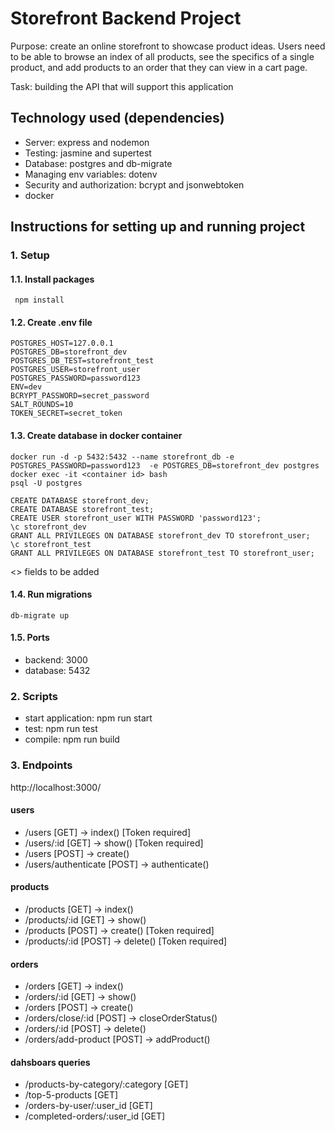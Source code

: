 # Storefront Backend Project

Purpose: create an online storefront to showcase product ideas. Users need to be able to browse an index of all products, see the specifics of a single product, and add products to an order that they can view in a cart page.

Task: building the API that will support this application

## Technology used (dependencies)

- Server: express and nodemon
- Testing: jasmine and supertest
- Database: postgres and db-migrate
- Managing env variables: dotenv
- Security and authorization: bcrypt and jsonwebtoken
- docker

## Instructions for setting up and running project

### 1. Setup
#### 1.1. Install packages 
```
 npm install
```
#### 1.2. Create .env file
```
POSTGRES_HOST=127.0.0.1
POSTGRES_DB=storefront_dev
POSTGRES_DB_TEST=storefront_test
POSTGRES_USER=storefront_user
POSTGRES_PASSWORD=password123
ENV=dev
BCRYPT_PASSWORD=secret_password
SALT_ROUNDS=10
TOKEN_SECRET=secret_token
```
#### 1.3. Create database in docker container
```
docker run -d -p 5432:5432 --name storefront_db -e POSTGRES_PASSWORD=password123  -e POSTGRES_DB=storefront_dev postgres
docker exec -it <container id> bash
psql -U postgres

CREATE DATABASE storefront_dev;
CREATE DATABASE storefront_test;
CREATE USER storefront_user WITH PASSWORD 'password123';
\c storefront_dev
GRANT ALL PRIVILEGES ON DATABASE storefront_dev TO storefront_user;
\c storefront_test
GRANT ALL PRIVILEGES ON DATABASE storefront_test TO storefront_user;
```
<> fields to be added  

#### 1.4. Run migrations
```
db-migrate up
```
#### 1.5. Ports
- backend: 3000
- database: 5432
### 2. Scripts
- start application: npm run start
- test: npm run test
- compile: npm run build

### 3. Endpoints
http://localhost:3000/
#### users
- /users [GET] -> index() [Token required]
- /users/:id [GET] -> show() [Token required]
- /users [POST] -> create()
- /users/authenticate [POST] -> authenticate()
#### products
- /products [GET] -> index()
- /products/:id [GET] -> show()
- /products [POST] -> create() [Token required]
- /products/:id [POST] -> delete() [Token required]
#### orders
- /orders [GET] -> index()
- /orders/:id [GET] -> show()
- /orders [POST] -> create() 
- /orders/close/:id [POST] -> closeOrderStatus()
- /orders/:id [POST] -> delete()
- /orders/add-product [POST] -> addProduct()
#### dahsboars queries
- /products-by-category/:category [GET]
- /top-5-products [GET]
- /orders-by-user/:user_id [GET]
- /completed-orders/:user_id [GET]
